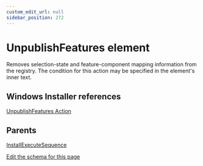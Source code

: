 ```yaml
---
custom_edit_url: null
sidebar_position: 272
---
```

# UnpublishFeatures element
Removes selection-state and feature-component mapping information from the registry. The condition for this action may be specified in the element's inner text.

## Windows Installer references
[UnpublishFeatures Action](https://docs.microsoft.com/en-us/windows/win32/msi/unpublishfeatures-action)

## Parents
[InstallExecuteSequence](installexecutesequence.md)

[Edit the schema for this page](https://github.com/wixtoolset/web/blob/master/src/xsd4/wix.xsd)
